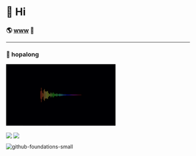 # 👋 Hi

### 🌎 [www](https://linktree.aklein.pro/) 🌲
<hr>

### 🍄 hopalong
<a href="https://v.aklein.studio" target="_blank"><img src="/img/audio%20level.gif" alt="custom hopalong visualizer" title="Custom Hopalong Visualizer" height="169" width="300" /></a> &nbsp;

<p>
    <img align="center" height="180em" src="https://github-readme-stats.vercel.app/api?username=variablenix&count_private=true&count_private=true&show_icons=true&theme=tokyonight" />
    <img align="center" height="180em" src="https://github-readme-stats.vercel.app/api/top-langs/?username=variablenix&count_private=true&theme=tokyonight&layout=compact" />
</p>

<!---
variablenix/variablenix is a ✨ special ✨ repository because its `README.md` (this file) appears on your GitHub profile.
You can click the Preview link to take a look at your changes.
--->

![github-foundations-small](https://github.com/variablenix/variablenix/assets/472631/3ee2fe1b-6a43-4533-93ac-41dad07cc937)
